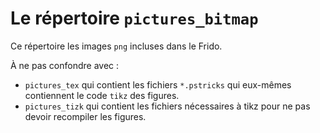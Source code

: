 # Le répertoire `pictures_bitmap`

Ce répertoire les images `png` incluses dans le Frido. 

À ne pas confondre avec :

* `pictures_tex` qui contient les fichiers `*.pstricks` qui eux-mêmes contiennent le code `tikz` des figures.
* `pictures_tizk` qui contient les fichiers nécessaires à tikz pour ne pas devoir recompiler les figures.
